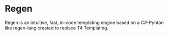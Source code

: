 # Regen
Regen is an intuitive, fast, in-code templating engine based on a C#-Pyhton like regen-lang created to replace T4 Templating.

